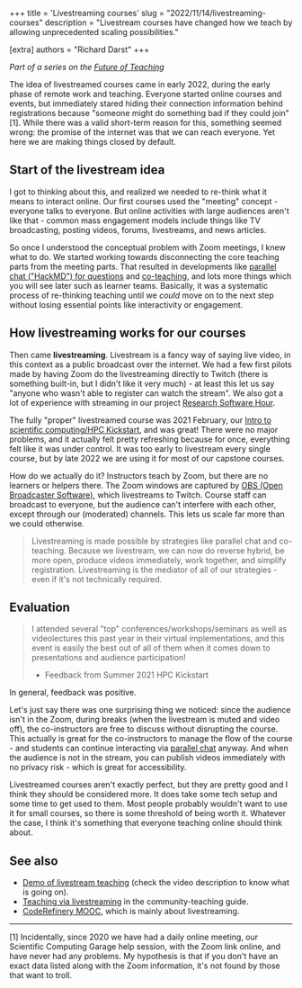 +++
title = 'Livestreaming courses'
slug = "2022/11/14/livestreaming-courses"
description = "Livestream courses have changed how we teach by allowing unprecedented scaling possibilities."

[extra]
authors = "Richard Darst"
+++

*Part of a series on the [Future of
Teaching](@/blog/2022-10-17-future-of-teaching.md)*

The idea of livestreamed courses came in early 2022, during the early
phase of remote work and teaching.  Everyone started online courses
and events, but immediately stared hiding their connection information
behind registrations because "someone might do something bad if they
could join"[1].  While there was a valid short-term reason for this,
something seemed wrong: the promise of the internet was that we can
reach everyone.  Yet here we are making things closed by default.

## Start of the livestream idea

I got to thinking about this, and realized we needed to re-think what
it means to interact online.  Our first courses used the "meeting"
concept - everyone talks to everyone.  But online activities with
large audiences aren't like that - common mass engagement models
include things like TV broadcasting, posting videos, forums,
livestreams, and news articles.

So once I understood the conceptual problem with Zoom meetings, I knew
what to do.  We started working towards disconnecting the core
teaching parts from the meeting parts.  That resulted in developments
like [parallel chat ("HackMD") for
questions](@/blog/2022-10-24-parallel-chat.md) and
[co-teaching](@/blog/2022-10-31-co-teaching.md), and lots more things
which you will see later such as learner teams.  Basically, it was a
systematic process of re-thinking teaching until we *could* move on to
the next step without losing essential points like interactivity or
engagement.

## How livestreaming works for our courses

Then came **livestreaming**.  Livestream is a fancy way of saying
live video, in this context as a public broadcast over the internet.
We had a few first pilots made by having Zoom do the livestreaming
directly to Twitch (there is something built-in, but I didn't like it
very much) - at least this let us say "anyone who wasn't able to
register can watch the stream".  We also got a lot of experience with
streaming in our project [Research Software
Hour](https://researchsoftwarehour.github.io).

The fully "proper" livestreamed course was 2021 February, our [Intro
to scientific computing/HPC
Kickstart](https://scicomp.aalto.fi/training/scip/winter-kickstart-2021/),
and was great!  There were no major problems, and it actually felt
pretty refreshing because for once, everything felt like it was under
control.  It was too early to livestream every single course, but by
late 2022 we are using it for most of our capstone courses.

How do we actually do it?  Instructors teach by Zoom, but there are
no learners or helpers there.  The Zoom windows are captured by [OBS
(Open Broadcaster Software)](https://obsproject.com/), which
livestreams to Twitch.  Course staff can broadcast to everyone, but
the audience can't interfere with each other, except through our
(moderated) channels.  This lets us scale far more than we could
otherwise.

> Livestreaming is made possible by strategies like parallel chat and
> co-teaching.  Because we livestream, we can now do reverse hybrid,
> be more open, produce videos immediately, work together, and
> simplify registration.  Livestreaming is the mediator of all of our
> strategies - even if it's not technically required.


## Evaluation

> I attended several "top" conferences/workshops/seminars as well as
> videolectures this past year in their virtual implementations, and this
> event is easily the best out of all of them when it comes down to
> presentations and audience participation!
>
> - Feedback from Summer 2021 HPC Kickstart

In general, feedback was positive.

Let's just say there was one surprising thing we noticed: since the
audience isn't in the Zoom, during breaks (when the livestream is
muted and video off), the co-instructors are free to discuss without
disrupting the course.  This actually is great for the co-instructors
to manage the flow of the course - and students can continue
interacting via [parallel chat](@/blog/2022-10-24-parallel-chat.md)
anyway.  And when the audience is not in the stream, you can publish
videos immediately with no privacy risk - which is great for
accessibility.

Livestreamed courses aren't exactly perfect, but they are pretty good
and I think they should be considered more.  It does take some tech
setup and some time to get used to them.  Most people probably
wouldn't want to use it for small courses, so there is some threshold
of being worth it.  Whatever the case, I think it's something that
everyone teaching online should think about.


## See also

* [Demo of livestream
  teaching](https://www.youtube.com/watch?v=WjmttAniZX8) (check the
  video description to know what is going on).
* [Teaching via
  livestreaming](https://coderefinery.github.io/manuals/livestream-teaching/)
  in the community-teaching guide.
* [CodeRefinery
  MOOC](https://coderefinery.github.io/manuals/coderefinery-mooc/),
  which is mainly about livestreaming.

---

[1] Incidentally, since 2020 we have had a daily online meeting, our
Scientific Computing Garage help session, with the Zoom link online,
and have never had any problems.  My hypothesis is that if you don't
have an exact data listed along with the Zoom information, it's not
found by those that want to troll.
